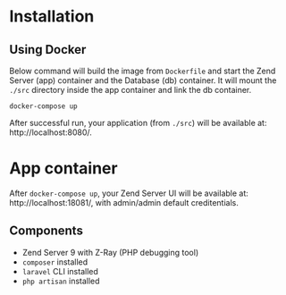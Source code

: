 # Installation

## Using Docker

Below command will build the image from `Dockerfile` and start the Zend Server (app) container  and the Database (db) container. It will mount the `./src` directory inside the app container and link the db container.
```
docker-compose up
```

After successful run, your application (from `./src`) will be available at: http://localhost:8080/.

# App container

After `docker-compose up`, your Zend Server UI will be available at: http://localhost:18081/, with admin/admin default creditentials.

## Components

* Zend Server 9 with Z-Ray (PHP debugging tool)
* `composer` installed
* `laravel` CLI installed
* `php artisan` installed
